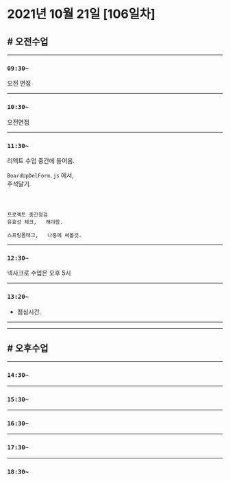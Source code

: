 # 2021년 10월 21일 [106일차]

## # 오전수업
----
### `09:30~`

오전 면접

----
### `10:30~`

오전면접

----
### `11:30~`

리액트 수업 중간에 들어옴.      


`BoardUpDelForm.js` 에서,    
주석달기.   

```js

```

#

```
프로젝트 중간정검
유효성 체크,   해야함.  

스프링폼태그,   나중에 써볼것.  
```


----
### `12:30~`

넥사크로 수업은 오후 5시   

----
### `13:20~`

  - 점심시간.

---
---

## # 오후수업

---
### `14:30~`










---
### `15:30~`









----
### `16:30~`








----
### `17:30~`








----
### `18:30~`
